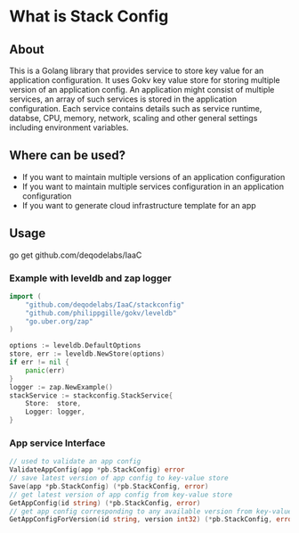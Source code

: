 # What is Stack Config

## About
This is a Golang library that provides service to store key value for an application configuration. It uses Gokv key value store for storing multiple version of an application config. An application might consist of multiple services, an array of such services is stored in the application configuration. Each service contains details such as service runtime, databse, CPU, memory, network, scaling and other general settings including environment variables.

## Where can be used?
- If you want to maintain multiple versions of an application configuration
- If you want to maintain multiple services configuration in an application configuration
- If you want to generate cloud infrastructure template for an app

## Usage
go get github.com/deqodelabs/IaaC

### Example with leveldb and zap logger
```go
import (
    "github.com/deqodelabs/IaaC/stackconfig"
    "github.com/philippgille/gokv/leveldb"
    "go.uber.org/zap"
)

options := leveldb.DefaultOptions
store, err := leveldb.NewStore(options)
if err != nil {
    panic(err)
}
logger := zap.NewExample()
stackService := stackconfig.StackService{
    Store:  store,
    Logger: logger,
}
```

### App service Interface
```go
// used to validate an app config
ValidateAppConfig(app *pb.StackConfig) error
// save latest version of app config to key-value store
Save(app *pb.StackConfig) (*pb.StackConfig, error)
// get latest version of app config from key-value store
GetAppConfig(id string) (*pb.StackConfig, error)
// get app config corresponding to any available version from key-value store
GetAppConfigForVersion(id string, version int32) (*pb.StackConfig, error)
```